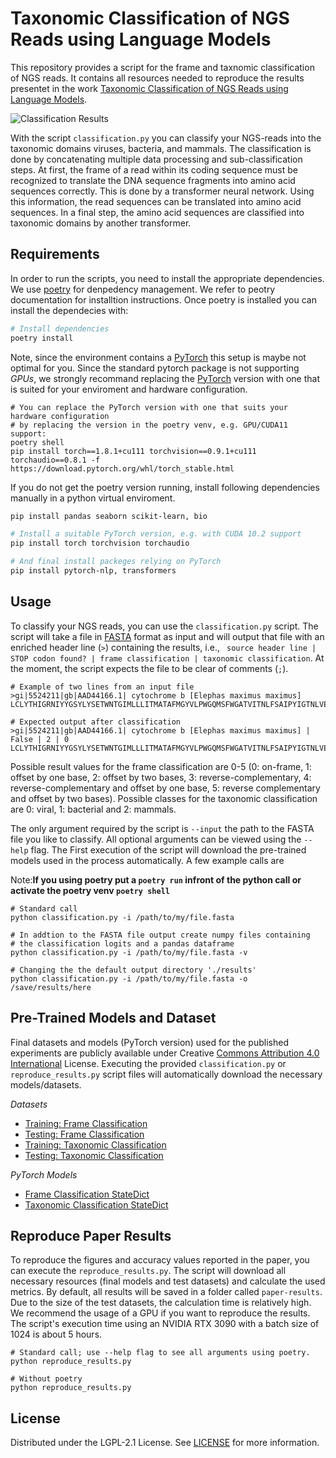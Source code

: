 # Taxonomic Classification of NGS Reads using Language Models
This repository provides a script for the frame and taxnomic classification of NGS reads. It contains all resources needed to reproduce the results presentet in the work [Taxonomic Classification of NGS Reads using Language Models](https://github.com/CBMI-HTW/TaxonomicClassification-NGS-NN).

![Classification Results](https://redmine.f4.htw-berlin.de/owncloud/index.php/s/2WTqst8zckQdEQg/preview)


With the script `classification.py` you can classify your NGS-reads into the taxonomic domains viruses, bacteria, and mammals. The classification is done by concatenating multiple data processing and sub-classification steps. At first, the frame of a read within its coding sequence must be recognized to translate the DNA sequence fragments into amino acid sequences correctly. This is done by a transformer neural network. Using this information, the read sequences can be translated into amino acid sequences. In a final step, the amino acid sequences are classified into taxonomic domains by another transformer.


## Requirements

In order to run the scripts, you need to install the appropriate dependencies. We use [poetry](https://python-poetry.org/) for denpedency management. We refer to peotry documentation for installtion instructions. Once poetry is installed you can install the dependecies with:

```bash
# Install dependencies
poetry install
```

Note, since the environment contains a [PyTorch](https://pytorch.org/) this setup is maybe not optimal for you. Since the standard pytorch package is not supporting _GPUs_, we strongly recommand replacing the [PyTorch](https://pytorch.org/) version with one that is suited for your enviroment and hardware configuration.
```
# You can replace the PyTorch version with one that suits your hardware configuration 
# by replacing the version in the poetry venv, e.g. GPU/CUDA11 support:
poetry shell
pip install torch==1.8.1+cu111 torchvision==0.9.1+cu111 torchaudio==0.8.1 -f https://download.pytorch.org/whl/torch_stable.html
```

 If you do not get the poetry version running, install following dependencies manually in a python virtual enviroment.

```bash
pip install pandas seaborn scikit-learn, bio

# Install a suitable PyTorch version, e.g. with CUDA 10.2 support
pip install torch torchvision torchaudio

# And final install packeges relying on PyTorch
pip install pytorch-nlp, transformers

```


## Usage
To classify your NGS reads, you can use the `classification.py` script. The script will take a file in [FASTA](https://en.wikipedia.org/wiki/FASTA_format) format as input and will output that file with an enriched header line (`>`) containing the results, i.e., ` source header line | STOP codon found? | frame classification | taxonomic classification`. At the moment, the script expects the file to be clear of comments (`;`).

```
# Example of two lines from an input file
>gi|5524211|gb|AAD44166.1| cytochrome b [Elephas maximus maximus]
LCLYTHIGRNIYYGSYLYSETWNTGIMLLLITMATAFMGYVLPWGQMSFWGATVITNLFSAIPYIGTNLVEWIWGGFSVDKATLNRFFAFHFILPFTMVA

# Expected output after classification 
>gi|5524211|gb|AAD44166.1| cytochrome b [Elephas maximus maximus] | False | 2 | 0
LCLYTHIGRNIYYGSYLYSETWNTGIMLLLITMATAFMGYVLPWGQMSFWGATVITNLFSAIPYIGTNLVEWIWGGFSVDKATLNRFFAFHFILPFTMVA
```

Possible result values for the frame classification are 0-5 (0: on-frame, 1: offset by one base, 2: offset by two bases, 3: reverse-complementary, 4: reverse-complementary and offset by one base, 5: reverse complementary and offset by two bases). Possible classes for the taxonomic classification are 0: viral, 1: bacterial and 2: mammals.

The only argument required by the script is `--input` the path to the FASTA file you like to classify. All optional arguments can be viewed using the `--help` flag. The First execution of the script will download the pre-trained models used in the process automatically. A few example calls are 

Note:**If you using poetry put a `poetry run` infront of the python call or activate the poetry venv `poetry shell`**

```
# Standard call
python classification.py -i /path/to/my/file.fasta

# In addtion to the FASTA file output create numpy files containing 
# the classification logits and a pandas dataframe
python classification.py -i /path/to/my/file.fasta -v

# Changing the the default output directory './results'
python classification.py -i /path/to/my/file.fasta -o /save/results/here
```


## Pre-Trained Models and Dataset
Final datasets and models (PyTorch version) used for the published experiments are publicly available under Creative [Commons Attribution 4.0 International](https://creativecommons.org/licenses/by/4.0/legalcode) License. Executing the provided `classification.py` or `reproduce_results.py` script files will automatically download the necessary models/datasets.

*Datasets*
- [Training: Frame Classification](https://zenodo.org/record/4306248)
- [Testing: Frame Classification](https://zenodo.org/record/4306248)
- [Training: Taxonomic Classification](https://zenodo.org/record/4306240)
- [Testing: Taxonomic Classification](https://zenodo.org/record/4307779)

*PyTorch Models*
- [Frame Classification StateDict](https://zenodo.org/record/4306420)
- [Taxonomic Classification StateDict](https://zenodo.org/record/4306499)


## Reproduce Paper Results
To reproduce the figures and accuracy values reported in the paper, you can execute the `reproduce_results.py`. The script will download all necessary resources (final models and test datasets) and calculate the used metrics. By default, all results will be saved in a folder called `paper-results`. Due to the size of the test datasets, the calculation time is relatively high. We recommend the usage of a GPU if you want to reproduce the results. The script's execution time using an NVIDIA RTX 3090 with a batch size of 1024 is about 5 hours.

```
# Standard call; use --help flag to see all arguments using poetry.
python reproduce_results.py

# Without poetry
python reproduce_results.py

```


## License
Distributed under the LGPL-2.1 License. See [LICENSE](LICENSE.md) for more information.
